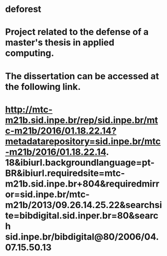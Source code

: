 # deforest
# Project related to the defense of a master's thesis in applied computing.
# The dissertation can be accessed at the following link.
# http://mtc-m21b.sid.inpe.br/rep/sid.inpe.br/mtc-m21b/2016/01.18.22.14?metadatarepository=sid.inpe.br/mtc-m21b/2016/01.18.22.14. 18&ibiurl.backgroundlanguage=pt-BR&ibiurl.requiredsite=mtc-m21b.sid.inpe.br+804&requiredmirror=sid.inpe.br/mtc-m21b/2013/09.26.14.25.22&searchsite=bibdigital.sid.inper.br=80&search sid.inpe.br/bibdigital@80/2006/04.07.15.50.13 
